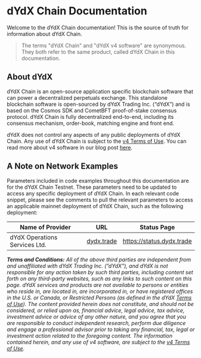 # dYdX Chain Documentation

Welcome to the dYdX Chain documentation! This is the source of truth for information about dYdX Chain.

> The terms "dYdX Chain" and "dYdX v4 software" are synonymous. They both refer to the same product, called dYdX Chain in this documentation.

## About dYdX

dYdX Chain is an open-source application specific blockchain software that can power a decentralized perpetuals exchange. This standalone blockchain software is open-sourced by dYdX Trading Inc. (“dYdX”) and is based on the Cosmos SDK and CometBFT proof-of-stake consensus protocol. dYdX Chain is fully decentralized end-to-end, including its consensus mechanism, order-book, matching engine and front end.

dYdX does not control any aspects of any public deployments of dYdX Chain. Any use of dYdX Chain is subject to the [v4 Terms of Use](https://dydx.exchange/v4-terms). You can read more about v4 software in our blog post [here](https://dydx.exchange/blog/dydx-chain).

## A Note on Network Examples
Parameters included in code examples throughout this documentation are for the dYdX Chain Testnet. These parameters need to be updated to access any specific deployment of dYdX Chain. In each relevant code snippet, please see the comments to pull the relevant parameters to access an applicable mainnet deployment of dYdX Chain, such as the following deployment:

| Name of Provider               | URL | Status Page     |
| ------------------------ | -------- | --------- |
| dYdX Operations Services Ltd.             | [dydx.trade](https://dydx.trade)       | https://status.dydx.trade |


_**Terms and Conditions:** All of the above third parties are independent from and unaffiliated with dYdX Trading Inc. (”dYdX”), and dYdX is not responsible for any action taken by such third parties, including content set forth on any third-party websites, such as any links to such content on this page. dYdX services and products are not available to persons or entities who reside in, are located in, are incorporated in, or have registered offices in the U.S. or Canada, or Restricted Persons (as defined in the dYdX [Terms of Use](https://dydx.exchange/terms)). The content provided herein does not constitute, and should not be considered, or relied upon as, financial advice, legal advice, tax advice, investment advice or advice of any other nature, and you agree that you are responsible to conduct independent research, perform due diligence and engage a professional advisor prior to taking any financial, tax, legal or investment action related to the foregoing content. The information contained herein, and any use of v4 software, are subject to the [v4 Terms of Use](https://dydx.exchange/v4-terms)._
